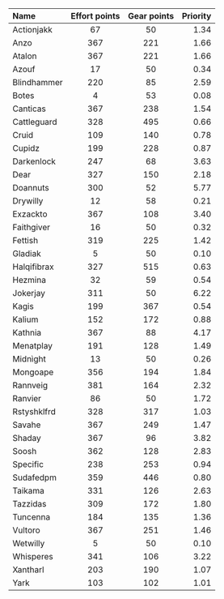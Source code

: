 
| Name | Effort points | Gear points | Priority |
|:-----|:-------------:|:-----------:|---------:|
|Actionjakk|67|50|1.34|
|Anzo|367|221|1.66|
|Atalon|367|221|1.66|
|Azouf|17|50|0.34|
|Blindhammer|220|85|2.59|
|Botes|4|53|0.08|
|Canticas|367|238|1.54|
|Cattleguard|328|495|0.66|
|Cruid|109|140|0.78|
|Cupidz|199|228|0.87|
|Darkenlock|247|68|3.63|
|Dear|327|150|2.18|
|Doannuts|300|52|5.77|
|Drywilly|12|58|0.21|
|Exzackto|367|108|3.40|
|Faithgiver|16|50|0.32|
|Fettish|319|225|1.42|
|Gladiak|5|50|0.10|
|Halqifibrax|327|515|0.63|
|Hezmina|32|59|0.54|
|Jokerjay|311|50|6.22|
|Kagis|199|367|0.54|
|Kalium|152|172|0.88|
|Kathnia|367|88|4.17|
|Menatplay|191|128|1.49|
|Midnìght|13|50|0.26|
|Mongoape|356|194|1.84|
|Rannveig|381|164|2.32|
|Ranvier|86|50|1.72|
|Rstyshklfrd|328|317|1.03|
|Savahe|367|249|1.47|
|Shaday|367|96|3.82|
|Soosh|362|128|2.83|
|Specific|238|253|0.94|
|Sudafedpm|359|446|0.80|
|Taikama|331|126|2.63|
|Tazzidas|309|172|1.80|
|Tuncenna|184|135|1.36|
|Vultoro|367|251|1.46|
|Wetwilly|5|50|0.10|
|Whisperes|341|106|3.22|
|Xantharl|203|190|1.07|
|Yark|103|102|1.01|